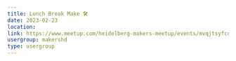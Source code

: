 ```yaml
---
title: Lunch Break Make 🛠️
date: 2023-02-23
location: 
link: https://www.meetup.com/heidelberg-makers-meetup/events/mvqjtsyfcdbfc/
usergroup: makershd
type: usergroup
---
```

